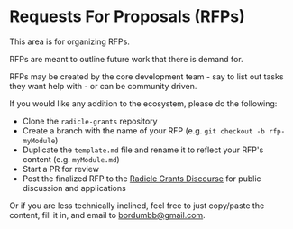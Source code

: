 # Requests For Proposals (RFPs)

This area is for organizing RFPs.

RFPs are meant to outline future work that there is demand for.

RFPs may be created by the core development team - say to list out tasks they want help with - or can be community driven.

If you would like any addition to the ecosystem, please do the following:

- Clone the `radicle-grants` repository
- Create a branch with the name of your RFP (e.g. `git checkout -b rfp-myModule`)
- Duplicate the `template.md` file and rename it to reflect your RFP's content (e.g. `myModule.md`)
- Start a PR for review
- Post the finalized RFP to the [Radicle Grants Discourse](https://radicle.community/c/grants/24) for public discussion and applications

Or if you are less technically inclined, feel free to just copy/paste the content, fill it in, and email to <bordumbb@gmail.com>.

